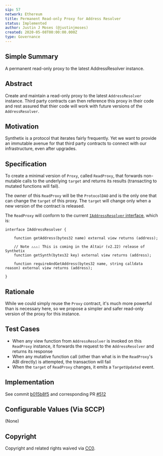 ```yaml
---
sip: 57
network: Ethereum
title: Permanent Read-only Proxy for Address Resolver
status: Implemented
author: Justin J Moses (@justinjmoses)
created: 2020-05-08T00:00:00.000Z
type: Governance
---
```


<!--You can leave these HTML comments in your merged SIP and delete the visible duplicate text guides, they will not appear and may be helpful to refer to if you edit it again. This is the suggested template for new SIPs. Note that an SIP number will be assigned by an editor. When opening a pull request to submit your SIP, please use an abbreviated title in the filename, `sip-draft_title_abbrev.md`. The title should be 44 characters or less.-->

## Simple Summary

<!--"If you can't explain it simply, you don't understand it well enough." Provide a simplified and layman-accessible explanation of the SIP.-->

A permanent read-only proxy to the latest AddressResolver instance.

## Abstract

<!--A short (~200 word) description of the technical issue being addressed.-->

Create and maintain a read-only proxy to the latest `AddressResolver` instance. Third party contracts can then reference this proxy in their code and rest assured that thier code will work with future versions of the `AddressResolver`.

## Motivation

<!--The motivation is critical for SIPs that want to change Synthetix. It should clearly explain why the existing protocol specification is inadequate to address the problem that the SIP solves. SIP submissions without sufficient motivation may be rejected outright.-->

Synthetix is a protocol that iterates fairly frequently. Yet we want to provide an immutable avenue for that third party contracts to connect with our infrastructure, even after upgrades.

## Specification

<!--The technical specification should describe the syntax and semantics of any new feature.-->

To create a minimal version of `Proxy`, called `ReadProxy`, that forwards non-mutable calls to the underlying `target` and returns its results (transacting to mutated functions will fail).

The owner of this `ReadProxy` will be the `ProtocolDAO` and is the only one that can change the `target` of this proxy. The `target` will change only when a new version of the contract is released.

The `ReadProxy` will conform to the current [`IAddressResolver` interface](https://github.com/Synthetixio/synthetix/blob/v2.21.13/contracts/interfaces/IAddressResolver.sol), which is:

```solidity
interface IAddressResolver {

    function getAddress(bytes32 name) external view returns (address);

    // Note ⚠️⚠️⚠️: This is coming in the Altair (v2.22) release of Synthetix
    function getSynth(bytes32 key) external view returns (address);

    function requireAndGetAddress(bytes32 name, string calldata reason) external view returns (address);

}
```

## Rationale

<!--The rationale fleshes out the specification by describing what motivated the design and why particular design decisions were made. It should describe alternate designs that were considered and related work, e.g. how the feature is supported in other languages. The rationale may also provide evidence of consensus within the community, and should discuss important objections or concerns raised during discussion.-->

While we could simply reuse the `Proxy` contract, it's much more powerful than is necessary here, so we propose a simpler and safer read-only version of the proxy for this instance.

## Test Cases

<!--Test cases for an implementation are mandatory for SIPs but can be included with the implementation..-->

- When any view function from `AddressResolver` is invoked on this `ReadProxy` instance, it forwards the request to the `AddressResolver` and returns its response
- When any mutative function call (other than what is in the `ReadProxy`'s ABI directly) is attempted, the transaction will fail
- When the `target` of `ReadProxy` changes, it emits a `TargetUpdated` event.

## Implementation

<!--The implementations must be completed before any SIP is given status "Implemented", but it need not be completed before the SIP is "Approved". While there is merit to the approach of reaching consensus on the specification and rationale before writing code, the principle of "rough consensus and running code" is still useful when it comes to resolving many discussions of API details.-->

See commit [b015b8f5](https://github.com/Synthetixio/synthetix/commit/b015b8f576be630b16dfbb9b978de671878d4917) and corresponding PR [#512](https://github.com/Synthetixio/synthetix/pull/512)

## Configurable Values (Via SCCP)

<!--Please list all values configurable via SCCP under this implementation.-->

(None)

## Copyright

Copyright and related rights waived via [CC0](https://creativecommons.org/publicdomain/zero/1.0/).